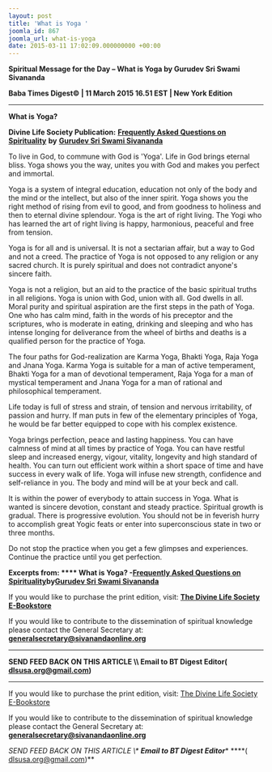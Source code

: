 ```yaml
---
layout: post
title: 'What is Yoga '
joomla_id: 867
joomla_url: what-is-yoga
date: 2015-03-11 17:02:09.000000000 +00:00
---
```

  

















































**Spiritual Message for the Day – What is Yoga by Gurudev Sri Swami Sivananda**

**Baba Times Digest© | 11 March 2015 16.51 EST | New York Edition**



* * *

**What is Yoga?**

**Divine Life Society Publication:** [**Frequently Asked Questions on Spirituality**](http://www.dlshq.org/faq.htm#18) **by** [**Gurudev Sri Swami Sivananda**](http://www.dlshq.org/saints/siva.htm)

To live in God, to commune with God is 'Yoga'. Life in God brings eternal bliss. Yoga shows you the way, unites you with God and makes you perfect and immortal.

Yoga is a system of integral education, education not only of the body and the mind or the intellect, but also of the inner spirit. Yoga shows you the right method of rising from evil to good, and from goodness to holiness and then to eternal divine splendour. Yoga is the art of right living. The Yogi who has learned the art of right living is happy, harmonious, peaceful and free from tension.

Yoga is for all and is universal. It is not a sectarian affair, but a way to God and not a creed. The practice of Yoga is not opposed to any religion or any sacred church. It is purely spiritual and does not contradict anyone's sincere faith.

Yoga is not a religion, but an aid to the practice of the basic spiritual truths in all religions. Yoga is union with God, union with all. God dwells in all. Moral purity and spiritual aspiration are the first steps in the path of Yoga. One who has calm mind, faith in the words of his preceptor and the scriptures, who is moderate in eating, drinking and sleeping and who has intense longing for deliverance from the wheel of births and deaths is a qualified person for the practice of Yoga.

The four paths for God-realization are Karma Yoga, Bhakti Yoga, Raja Yoga and Jnana Yoga. Karma Yoga is suitable for a man of active temperament, Bhakti Yoga for a man of devotional temperament, Raja Yoga for a man of mystical temperament and Jnana Yoga for a man of rational and philosophical temperament.

Life today is full of stress and strain, of tension and nervous irritability, of passion and hurry. If man puts in few of the elementary principles of Yoga, he would be far better equipped to cope with his complex existence.

Yoga brings perfection, peace and lasting happiness. You can have calmness of mind at all times by practice of Yoga. You can have restful sleep and increased energy, vigour, vitality, longevity and high standard of health. You can turn out efficient work within a short space of time and have success in every walk of life. Yoga will infuse new strength, confidence and self-reliance in you. The body and mind will be at your beck and call.

It is within the power of everybody to attain success in Yoga. What is wanted is sincere devotion, constant and steady practice. Spiritual growth is gradual. There is progressive evolution. You should not be in feverish hurry to accomplish great Yogic feats or enter into superconscious state in two or three months.

Do not stop the practice when you get a few glimpses and experiences. Continue the practice until you get perfection.



**Excerpts from: **** What is Yoga? -**[**Frequently Asked Questions on Spirituality**](http://www.dlshq.org/faq.htm#18)**by**[**Gurudev Sri Swami Sivananda**](http://www.dlshq.org/saints/siva.htm)

If you would like to purchase the print edition, visit: **[The Divine Life Society E-Bookstore](http://www.dlshq.org/download/download.htm)**

If you would like to contribute to the dissemination of spiritual knowledge please contact the General Secretary at: [](mailto:%20%3Cscript%20type=%27text/javascript%27%3E%20%3C%21--%20var%20prefix%20=%20%27ma%27%20+%20%27il%27%20+%20%27to%27;%20var%20path%20=%20%27hr%27%20+%20%27ef%27%20+%20%27=%27;%20var%20addy57016%20=%20%27generalsecretary%27%20+%20%27@%27;%20addy57016%20=%20addy57016%20+%20%27sivanandaonline%27%20+%20%27.%27%20+%20%27org%27;%20document.write%28%27%3Ca%20%27%20+%20path%20+%20%27%5C%27%27%20+%20prefix%20+%20%27:%27%20+%20addy57016%20+%20%27%5C%27%3E%27%29;%20document.write%28addy57016%29;%20document.write%28%27%3C%5C/a%3E%27%29;%20//--%3E%5Cn%20%3C/script%3E%3Cscript%20type=%27text/javascript%27%3E%20%3C%21--%20document.write%28%27%3Cspan%20style=%5C%27display:%20none;%5C%27%3E%27%29;%20//--%3E%20%3C/script%3EThis%20email%20address%20is%20being%20protected%20from%20spambots.%20You%20need%20JavaScript%20enabled%20to%20view%20it.%20%3Cscript%20type=%27text/javascript%27%3E%20%3C%21--%20document.write%28%27%3C/%27%29;%20document.write%28%27span%3E%27%29;%20//--%3E%20%3C/script%3E?subject=Contribution%20to%20Dissemination%20of%20Spiritual%20Knowledge) **generalsecretary@sivanandaonline.org**

****

**SEND FEED BACK ON THIS ARTICLE \\\ Email to BT Digest Editor[](mailto:%20%3Cscript%20type=%27text/javascript%27%3E%20%3C%21--%20var%20prefix%20=%20%27ma%27%20+%20%27il%27%20+%20%27to%27;%20var%20path%20=%20%27hr%27%20+%20%27ef%27%20+%20%27=%27;%20var%20addy72654%20=%20%27dlsusa.org%27%20+%20%27@%27;%20addy72654%20=%20addy72654%20+%20%27gmail%27%20+%20%27.%27%20+%20%27com%27;%20document.write%28%27%3Ca%20%27%20+%20path%20+%20%27%5C%27%27%20+%20prefix%20+%20%27:%27%20+%20addy72654%20+%20%27%5C%27%3E%27%29;%20document.write%28addy72654%29;%20document.write%28%27%3C%5C/a%3E%27%29;%20//--%3E%5Cn%20%3C/script%3E%3Cscript%20type=%27text/javascript%27%3E%20%3C%21--%20document.write%28%27%3Cspan%20style=%5C%27display:%20none;%5C%27%3E%27%29;%20//--%3E%20%3C/script%3EThis%20email%20address%20is%20being%20protected%20from%20spambots.%20You%20need%20JavaScript%20enabled%20to%20view%20it.%20%3Cscript%20type=%27text/javascript%27%3E%20%3C%21--%20document.write%28%27%3C/%27%29;%20document.write%28%27span%3E%27%29;%20//--%3E%20%3C/script%3E?subject=DLS%20Posts)( [dlsusa.org@gmail.com](mailto:dlsusa.org@gmail.com))**



* * *



  

If you would like to purchase the print edition, visit: [The Divine Life Society E-Bookstore](http://www.dlshq.org/download/download.htm)

If you would like to contribute to the dissemination of spiritual knowledge please contact the General Secretary at: **[generalsecretary@sivanandaonline.org](mailto:generalsecretary@sivanandaonline.org)**

**SEND FEED BACK ON THIS ARTICLE \\\**  **Email to BT Digest Editor**** [](mailto:%20%3Cscript%20type=%27text/javascript%27%3E%20%3C%21--%20var%20prefix%20=%20%27ma%27%20+%20%27il%27%20+%20%27to%27;%20var%20path%20=%20%27hr%27%20+%20%27ef%27%20+%20%27=%27;%20var%20addy72654%20=%20%27dlsusa.org%27%20+%20%27@%27;%20addy72654%20=%20addy72654%20+%20%27gmail%27%20+%20%27.%27%20+%20%27com%27;%20document.write%28%27%3Ca%20%27%20+%20path%20+%20%27%5C%27%27%20+%20prefix%20+%20%27:%27%20+%20addy72654%20+%20%27%5C%27%3E%27%29;%20document.write%28addy72654%29;%20document.write%28%27%3C%5C/a%3E%27%29;%20//--%3E%5Cn%20%3C/script%3E%3Cscript%20type=%27text/javascript%27%3E%20%3C%21--%20document.write%28%27%3Cspan%20style=%5C%27display:%20none;%5C%27%3E%27%29;%20//--%3E%20%3C/script%3EThis%20email%20address%20is%20being%20protected%20from%20spambots.%20You%20need%20JavaScript%20enabled%20to%20view%20it.%20%3Cscript%20type=%27text/javascript%27%3E%20%3C%21--%20document.write%28%27%3C/%27%29;%20document.write%28%27span%3E%27%29;%20//--%3E%20%3C/script%3E?subject=DLS%20Posts)****( [dlsusa.org@gmail.com](mailto:dlsusa.org@gmail.com))**  
